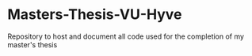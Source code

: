 # Masters-Thesis-VU-Hyve
Repository to host and document all code used for the completion of my master's thesis
